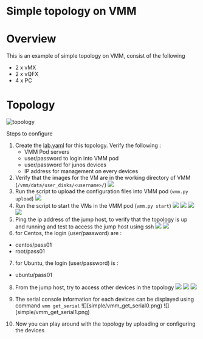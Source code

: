 # Simple topology on VMM
# Overview
This is an example of simple topology on VMM, consist of the following
- 2 x vMX
- 2 x vQFX
- 4 x PC 

# Topology
![topology](simple/simple.png)

Steps to configure
1. Create the [lab.yaml](simple/lab.yaml) for this topology. Verify the following :
    - VMM Pod servers
    - user/password to login into VMM pod
    - user/password for junos devices
    - IP address for management on every devices
2. Verify that the images for the VM are in the working directory of VMM (`/vmm/data/user_disks/<username>/`)
![](simple/verifying_images.png)
3. Run the script to upload the configuration files into VMM pod (`vmm.py upload`)
![](simple/vmm_upload.png)
4. Run the script to start the VMs in the VMM pod (`vmm.py start`)
![](simple/vmm_start0.png)
![](simple/vmm_start1.png)
![](simple/vmm_start2.png)
![](simple/vmm_start3.png)
5. Ping the ip address of the jump host, to verify that the topology is up and running and test to access the jump host using ssh
![](simple/vmm_ping_jh.png)
![](simple/vmm_access0.png)
6. for Centos, the login (user/password) are :
- centos/pass01
- root/pass01
7. for Ubuntu, the login (user/password) is :
- ubuntu/pass01
8. From the jump host, try to access other devices in the topology
![](simple/vmm_access1.png)
![](simple/vmm_access2.png)
![](simple/vmm_access3.png)
9. The serial console information for each devices can be displayed using command `vmm get_serial`
![][simple/vmm_get_serial0.png)
![][simple/vmm_get_serial1.png)

10. Now you can play around with the topology by uploading or configuring the devices
